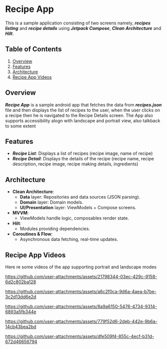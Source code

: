 # Recipe App
This is a sample application consisting of two screens namely, ***recipes listing*** and ***recipe details*** using ***Jetpack Compose***, ***Clean Architecture*** and ***Hilt***.

## Table of Contents
1. [Overview](#overview)
2. [Features](#features)
3. [Architecture](#architecture)
4. [Recipe App Videos](#Recipe_App_Videos)

## Overview
***Recipe App*** is a sample android app that fetches the data from ***recipes.json*** file and then displays the list of recipes to the user, when the user clicks on a recipe then he is
navigated to the Recipe Details screen. The App also supports accessibility alogn with landscape and portrait view, also talkback to some extent

## Features
- ***Recipe List***: Displays a list of recipes (recipe image, name of recipe)
- ***Recipe Detail***: Displays the details of the recipe (recipe name, recipe description, recipe image, recipe making details, ingredients)

## Architecture
- **Clean Architecture**:
  - **Data** layer: Repositories and data sources (JSON parsing).
  - **Domain** layer: Domain models.
  - **UI/Presentation** layer: ViewModels + Compose screens.
- **MVVM**:
  - ViewModels handle logic, composables render state.
- **Hilt**:
  - Modules providing dependencies.
- **Coroutines & Flow**:
  - Asynchronous data fetching, real-time updates.

 ## Recipe App Videos
Here re some videos of the app supporting portrait and landscape modes

https://github.com/user-attachments/assets/21798344-03ec-429c-9158-6d2c802ba128

https://github.com/user-attachments/assets/a6c2f0ca-9d6a-4aea-b7be-3c2d13dd6e2d

https://github.com/user-attachments/assets/8a9a6150-5476-4734-9314-6893a5fb344e

https://github.com/user-attachments/assets/779f52d6-2deb-442e-9b6a-14cb43bea2bd

https://github.com/user-attachments/assets/dfe509f4-855c-4ecf-b31d-672d46656794





     




